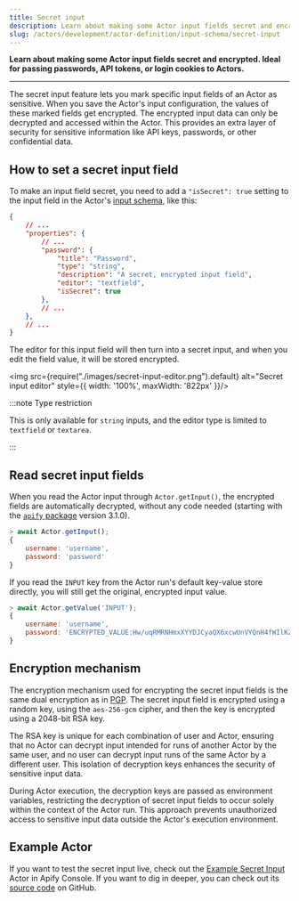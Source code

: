 ```yaml
---
title: Secret input
description: Learn about making some Actor input fields secret and encrypted. Ideal for passing passwords, API tokens, or login cookies to Actors.
slug: /actors/development/actor-definition/input-schema/secret-input
---
```


**Learn about making some Actor input fields secret and encrypted. Ideal for passing passwords, API tokens, or login cookies to Actors.**

---

The secret input feature lets you mark specific input fields of an Actor as sensitive. When you save the Actor's input configuration, the values of these marked fields get encrypted. The encrypted input data can only be decrypted and accessed within the Actor. This provides an extra layer of security for sensitive information like API keys, passwords, or other confidential data.

## How to set a secret input field

To make an input field secret, you need to add a `"isSecret": true` setting to the input field in the Actor's [input schema](./index.md), like this:

<!-- eslint-skip -->
```json
{
    // ...
    "properties": {
        // ...
        "password": {
            "title": "Password",
            "type": "string",
            "description": "A secret, encrypted input field",
            "editor": "textfield",
            "isSecret": true
        },
        // ...
    },
    // ...
}
```

The editor for this input field will then turn into a secret input, and when you edit the field value, it will be stored encrypted.

<img src={require("./images/secret-input-editor.png").default} alt="Secret input editor" style={{ width: '100%', maxWidth: '822px' }}/>

:::note Type restriction

This is only available for `string` inputs, and the editor type is limited to `textfield` or `textarea`.

:::

## Read secret input fields

When you read the Actor input through `Actor.getInput()`, the encrypted fields are automatically decrypted, without any code needed (starting with the [`apify` package](https://www.npmjs.com/package/apify) version 3.1.0).

<!-- eslint-skip -->
```js
> await Actor.getInput();
{
    username: 'username',
    password: 'password'
}
```

If you read the `INPUT` key from the Actor run's default key-value store directly, you will still get the original, encrypted input value.

<!-- eslint-skip -->
```js
> await Actor.getValue('INPUT');
{
    username: 'username',
    password: 'ENCRYPTED_VALUE:Hw/uqRMRNHmxXYYDJCyaQX6xcwUnVYQnH4fWIlKZL2Vhtq1rZmtoGXQSnhIXmF58+DjKlMZpTlK2zN3YUXk1ylzU6LfXyysOG/PISAfwm27FUgy3IfdgMyQggQ4MydLzdlzefX0mPRyixBviRcFhRTC+K7nK9lkATt3wJpj91YAZm104ZYkcd5KmsU2JX39vxN0A0lX53NjIenzs3wYPaPYLdjKIe+nqG9fHlL7kALyi7Htpy91ZgnQJ1s9saJRkKfWXvmLYIo5db69zU9dGCeJzUc0ca154O+KYYP7QTebJxqZNQsC8EH6sVMQU3W0qYKjuN8fUm1fRzyw/kKFacQ==:VfQd2ZbUt3S0RZ2ciywEWYVBbTTZOTiy'
}
```

## Encryption mechanism

The encryption mechanism used for encrypting the secret input fields is the same dual encryption as in [PGP](https://en.wikipedia.org/wiki/Pretty_Good_Privacy#/media/File:PGP_diagram.svg). The secret input field is encrypted using a random key, using the `aes-256-gcm` cipher, and then the key is encrypted using a 2048-bit RSA key.

The RSA key is unique for each combination of user and Actor, ensuring that no Actor can decrypt input intended for runs of another Actor by the same user, and no user can decrypt input runs of the same Actor by a different user. This isolation of decryption keys enhances the security of sensitive input data.

During Actor execution, the decryption keys are passed as environment variables, restricting the decryption of secret input fields to occur solely within the context of the Actor run. This approach prevents unauthorized access to sensitive input data outside the Actor's execution environment.


## Example Actor

If you want to test the secret input live, check out the [Example Secret Input](https://console.apify.com/actors/O3S2UlSKzkcnFHRRA) Actor in Apify Console.
If you want to dig in deeper, you can check out its [source code](https://github.com/apify/actor-example-secret-input) on GitHub.
